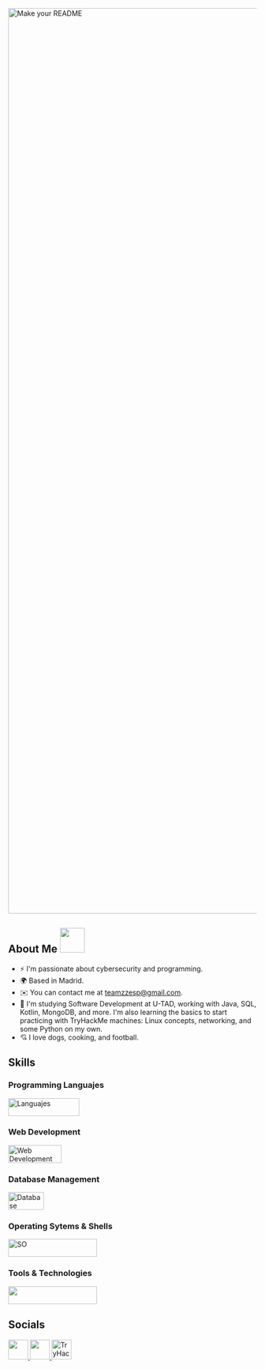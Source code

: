 

<img width="1834" alt="Make your README " src="https://github.com/user-attachments/assets/8449f15f-9faa-444b-8f6e-b570fdfcbee9">





## About Me  <picture><img src = "https://github.com/7oSkaaa/7oSkaaa/blob/main/Images/about_me.gif?raw=true" width = 50px></picture> 


*  ⚡ I'm passionate about cybersecurity and programming.
*  🌍 Based in Madrid.
*  ✉️ You can contact me at teamzzesp@gmail.com.
*  🧠 I'm studying Software Development at U-TAD, working with Java, SQL, Kotlin, MongoDB, and more. I'm also learning the basics to start practicing with TryHackMe machines: Linux concepts, networking, and some Python on my own.
*  💘 I love dogs, cooking, and football.

## Skills

<p align="left">

### Programming Languajes
<img width="144" height= "36" alt="Languajes" src="https://skillicons.dev/icons?i=java,python,kotlin,swift"/>

### Web Development
<img width="108" height= "36" alt="Web Development" src="https://skillicons.dev/icons?i=html,css,js"/>

### Database Management
<img width="72" height= "36" alt="Database Management" src="https://skillicons.dev/icons?i=mysql,mongodb"/>

### Operating Sytems & Shells
<img width="180" height= "36" alt="SO" src="https://skillicons.dev/icons?i=linux,windows,arch,powershell,bash"/>

### Tools & Technologies
<img width="180" height= "36" alt="" src="https://skillicons.dev/icons?i=git,docker,aws,postman,notion"/>

 

## Socials

<p align="left">
 <a href="https://www.github.com/Araanda41" target="_blank" rel="noreferrer">
   <picture>
     <source media="(prefers-color-scheme: dark)" srcset="https://raw.githubusercontent.com/danielcranney/readme-generator/main/public/icons/socials/github-dark.svg" />
     <source media="(prefers-color-scheme: light)" srcset="https://raw.githubusercontent.com/danielcranney/readme-generator/main/public/icons/socials/github.svg" />
     <img src="https://raw.githubusercontent.com/danielcranney/readme-generator/main/public/icons/socials/github.svg" width="40" height="40" />
   </picture>
 </a>
 <a href="https://www.linkedin.com/in/juanaranda41/" target="_blank" rel="noreferrer">
   <picture>
     <source media="(prefers-color-scheme: dark)" srcset="https://raw.githubusercontent.com/danielcranney/readme-generator/main/public/icons/socials/linkedin-dark.svg" />
     <source media="(prefers-color-scheme: light)" srcset="https://raw.githubusercontent.com/danielcranney/readme-generator/main/public/icons/socials/linkedin.svg" />
     <img src="https://raw.githubusercontent.com/danielcranney/readme-generator/main/public/icons/socials/linkedin.svg" width="40" height="40" />
   </picture>
 </a>
 <a href="https://tryhackme.com/r/p/Aranda41" target="_blank" rel="noreferrer">
   <img src="https://yt3.googleusercontent.com/hfBAf9-rRBuMN_Iu9WMN2MxWj27rFjQAs8JsDGyNcRjw1C5Gmf8ep1DJc_Mc27vCASRe2VdTStg=s160-c-k-c0x00ffffff-no-rj" width="40" height="40" alt="TryHackMe" />
 </a>
</p>

